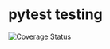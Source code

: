 # pytest testing

[![Coverage Status](https://coveralls.io/repos/github/paulsievers/python_tests/badge.svg?branch=master)](https://coveralls.io/github/paulsievers/python_tests?branch=master)

